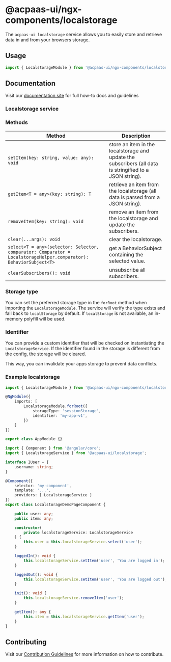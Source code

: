 # @acpaas-ui/ngx-components/localstorage

The `acpaas-ui localstorage` service allows you to easily store and retrieve data in and from your browsers storage.

## Usage

```typescript
import { LocalstorageModule } from '@acpaas-ui/ngx-components/localstorage'`;
```

## Documentation

Visit our [documentation site](https://acpaas-ui.digipolis.be/) for full how-to docs and guidelines

### Localstorage service

### Methods

| Method         | Description |
| -----------    | -------------------------- |
| `setItem(key: string, value: any): void` | store an item in the localstorage and update the subscribers (all data is stringified to a JSON string). |
| `getItem<T = any>(key: string): T` | retrieve an item from the localstorage (all data is parsed from a JSON string). |
| `removeItem(key: string): void` | remove an item from the localstorage and update the subscribers. |
| `clear(...args): void` | clear the localstorage. |
| `select<T = any>(selector: Selector, comparator: Comparator = LocalstorageHelper.comparator): BehaviorSubject<T>` | get a BehaviorSubject containing the selected value. |
| `clearSubscribers(): void` | unsubscribe all subscribers. |

### Storage type

You can set the preferred storage type in the `forRoot` method when importing the `LocalstorageModule`. The service will verify the type exists and fall back to `localStorage` by default. If `localStorage` is not available, an in-memory polyfill will be used.

### Identifier

You can provide a custom identifier that will be checked on instantiating the `LocalstorageService`. If the identifier found in the storage is different from the config, the storage will be cleared.

This way, you can invalidate your apps storage to prevent data conflicts.

### Example localstorage

```typescript
import { LocalstorageModule } from '@acpaas-ui/ngx-components/localstorage';

@NgModule({
    imports: [
        LocalstorageModule.forRoot({
            storageType: 'sessionStorage',
            identifier: 'my-app-v1',
        })
    ]
})

export class AppModule {}
```
```typescript
import { Component } from '@angular/core';
import { LocalstorageService } from '@acpaas-ui/localstorage';

interface IUser = {
    username: string;
}

@Component({
    selector: 'my-component',
    template: '...',
    providers: [ LocalstorageService ]
})
export class LocalstorageDemoPageComponent {

	public user: any;
	public item: any;

	constructor(
		private localstorageService: LocalstorageService
	) {
		this.user = this.localstorageService.select('user');
	}

    loggedIn(): void {
		this.localstorageService.setItem('user', 'You are logged in');
	}

	loggedOut(): void {
		this.localstorageService.setItem('user', 'You are logged out');
	}

	init(): void {
		this.localstorageService.removeItem('user');
	}

	getItem(): any {
		this.item = this.localstorageService.getItem('user');
	}
}
```

## Contributing

Visit our [Contribution Guidelines](../../CONTRIBUTING.md) for more information on how to contribute.
